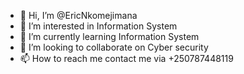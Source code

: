 - 👋 Hi, I’m @EricNkomejimana
- 👀 I’m interested in Information System 
- 🌱 I’m currently learning Information System
- 💞️ I’m looking to collaborate on Cyber security
- 📫 How to reach me contact me via +250787448119

<!---
EricNkomejimana/EricNkomejimana is a ✨ special ✨ repository because its `README.md` (this file) appears on your GitHub profile.
You can click the Preview link to take a look at your changes.
--->
